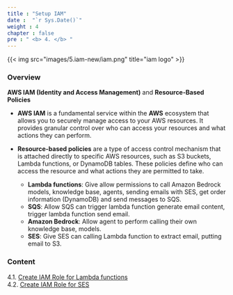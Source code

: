 ```yaml
---
title : "Setup IAM"
date :  "`r Sys.Date()`" 
weight : 4
chapter : false
pre : " <b> 4. </b> "
---
```



{{< img src="images/5.iam-new/iam.png" title="iam logo" >}}

### Overview

**AWS IAM (Identity and Access Management)** and **Resource-Based Policies**

- **AWS IAM** is a fundamental service within the **AWS** ecosystem that allows you to securely manage access to your AWS resources. It provides granular control over who can access your resources and what actions they can perform.

- **Resource-based policies** are a type of access control mechanism that is attached directly to specific AWS resources, such as S3 buckets, Lambda functions, or DynamoDB tables. These policies define who can access the resource and what actions they are permitted to take.
  - **Lambda functions**: Give allow permissions to call Amazon Bedrock models, knowledge base, agents, sending emails with SES, get order information (DynamoDB) and send messages to SQS.
  - **SQS**: Allow SQS can trigger lambda function generate email content, trigger lambda function send email.
  - **Amazon Bedrock**: Allow agent to perform calling their own knowledge base, models.
  - **SES**: Give SES can calling Lambda function to extract email, putting email to S3.

### Content

4.1. [Create IAM Role for Lambda functions](4.1-create-lambda-role/)\
4.2. [Create IAM Role for SES](4.2-create-ses-role)
